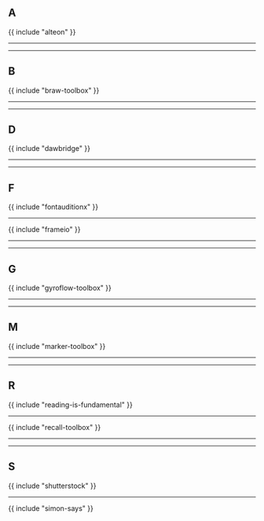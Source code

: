 ## A

{{ include "alteon" }}

---


---

## B

{{ include "braw-toolbox" }}

---


---

## D

{{ include "dawbridge" }}

---


---

## F

{{ include "fontauditionx" }}

---

{{ include "frameio" }}

---


---

## G

{{ include "gyroflow-toolbox" }}

---


---

## M

{{ include "marker-toolbox" }}

---


---

## R

{{ include "reading-is-fundamental" }}

---

{{ include "recall-toolbox" }}

---


---

## S

{{ include "shutterstock" }}

---

{{ include "simon-says" }}

